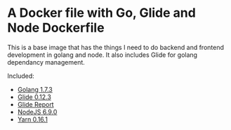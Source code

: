 A Docker file with Go, Glide and Node Dockerfile
===============================================

This is a base image that has the things I need to do backend and frontend development in golang and node. It also includes Glide for golang dependancy management.

Included:
* [Golang 1.7.3](https://golang.org/)
* [Glide 0.12.3](https://github.com/Masterminds/glide)
* [Glide Report](https://github.com/Masterminds/glide-report)
* [NodeJS 6.9.0](https://nodejs.org/en/)
* [Yarn 0.16.1](https://yarnpkg.com/)

